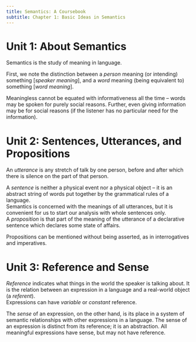 ```yaml
---
title: Semantics: A Coursebook
subtitle: Chapter 1: Basic Ideas in Semantics
---
```


# Unit 1: About Semantics
Semantics is the study of meaning in language.  

First, we note the distinction between a *person* meaning (or intending) something [*speaker meaning*], and a *word* meaning (being equivalent to) something [*word meaning*].  

Meaningless cannot be equated with informativeness all the time – words may be spoken for purely social reasons. Further, even giving information may be for social reasons (if the listener has no particular need for the information).  

# Unit 2: Sentences, Utterances, and Propositions
An *utterance* is any stretch of talk by one person, before and after which there is silence on the part of that person.  

A *sentence* is neither a physical event nor a physical object – it is an abstract string of words put together by the grammatical rules of a language.  
Semantics is concerned with the meanings of all utterances, but it is convenient for us to start our analysis with whole sentences only.  
A *proposition* is that part of the meaning of the utterance of a declarative sentence which declares some state of affairs.  

Propositions can be mentioned without being asserted, as in interrogatives and imperatives.

# Unit 3: Reference and Sense
*Reference* indicates what things in the world the speaker is talking about. It is the relation between an expression in a language and a real-world object (a *referent*).  
Expressions can have *variable* or *constant* reference.  

The *sense* of an expression, on the other hand, is its place in a system of semantic relationships with other expressions in a language. The sense of an expression is distinct from its reference; it is an abstraction. All meaningful expressions have sense, but may not have reference.  
